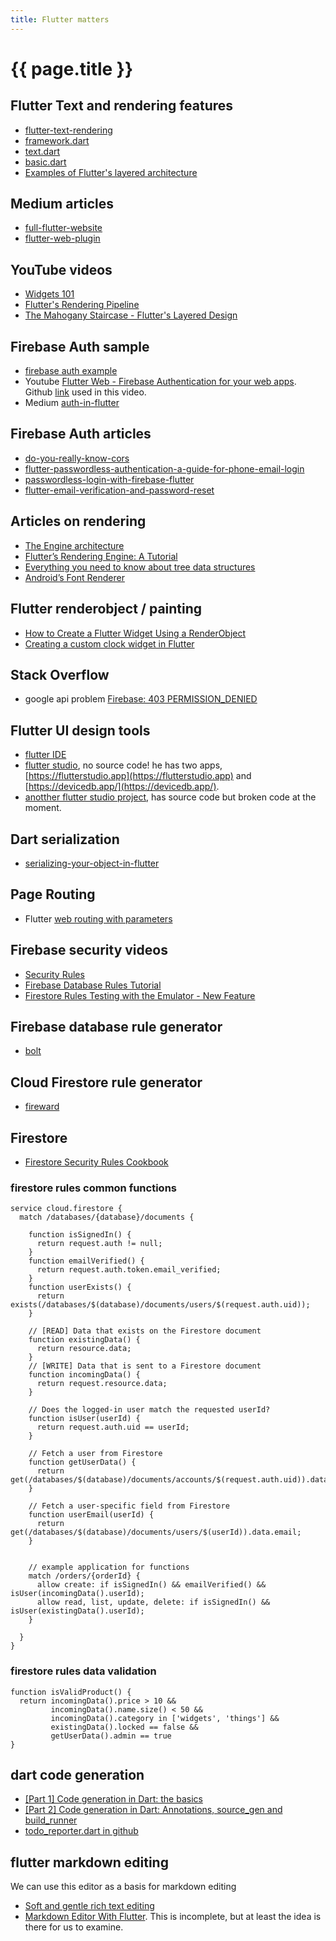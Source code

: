 ```yaml
---
title: Flutter matters
---
```


# {{ page.title }}

## Flutter Text and rendering features
* [flutter-text-rendering](https://www.raywenderlich.com/4562681-flutter-text-rendering)
* [framework.dart](https://github.com/flutter/flutter/blob/master/packages/flutter/lib/src/widgets/framework.dart)
* [text.dart](https://github.com/flutter/flutter/blob/master/packages/flutter/lib/src/widgets/text.dart)
* [basic.dart](https://github.com/flutter/flutter/blob/master/packages/flutter/lib/src/widgets/basic.dart)
* [Examples of Flutter's layered architecture](https://github.com/flutter/flutter/tree/master/examples/layers)

## Medium articles
* [full-flutter-website](https://medium.com/flutter-community/more-than-a-flutter-web-app-is-a-full-flutter-website-c6bb210b1f16)
* [flutter-web-plugin](https://medium.com/flutter/how-to-write-a-flutter-web-plugin-5e26c689ea1)


## YouTube videos
* [Widgets 101](https://www.youtube.com/watch?v=CXedqMlLo7M)
* [Flutter's Rendering Pipeline](https://www.youtube.com/watch?v=UUfXWzp0-DU)
* [The Mahogany Staircase - Flutter's Layered Design](https://www.youtube.com/watch?v=dkyY9WCGMi0)
  
## Firebase Auth sample
* [firebase auth example](https://github.com/FirebaseExtended/flutterfire/tree/master/packages/firebase_auth/firebase_auth/example)
* Youtube [Flutter Web - Firebase Authentication for your web apps](https://youtu.be/qtJU5T0tF-M).
  Github [link](https://github.com/rajayogan/flutterweb-firebaseauth) used in this video.
* Medium [auth-in-flutter](https://medium.com/@greg.perry/auth-in-flutter-97275b29b550)

## Firebase Auth articles
* [do-you-really-know-cors](https://dzone.com/articles/do-you-really-know-cors)
* [flutter-passwordless-authentication-a-guide-for-phone-email-login](https://proandroiddev.com/flutter-passwordless-authentication-a-guide-for-phone-email-login-6759252f4e)
* [passwordless-login-with-firebase-flutter](https://medium.com/@ayushsahu_52982/passwordless-login-with-firebase-flutter-f0819209677)
* [flutter-email-verification-and-password-reset](https://medium.com/@levimatheri/flutter-email-verification-and-password-reset-db2eed893d1d) 

## Articles on rendering
* [The Engine architecture](https://github.com/flutter/flutter/wiki/The-Engine-architecture)
* [Flutter’s Rendering Engine: A Tutorial ](https://medium.com/saugo360/flutters-rendering-engine-a-tutorial-part-1-e9eff68b825d)
* [Everything you need to know about tree data structures](https://www.freecodecamp.org/news/all-you-need-to-know-about-tree-data-structures-bceacb85490c/)
* [Android’s Font Renderer](https://medium.com/@romainguy/androids-font-renderer-c368bbde87d9)

## Flutter renderobject / painting
* [How to Create a Flutter Widget Using a RenderObject](https://nicksnettravels.builttoroam.com/create-a-flutter-widget/)
* [Creating a custom clock widget in Flutter](https://stackoverflow.com/questions/45130497/creating-a-custom-clock-widget-in-flutter/45133660)

## Stack Overflow
* google api problem [Firebase: 403 PERMISSION_DENIED](https://stackoverflow.com/questions/58495985/firebase-403-permission-denied-firebaseerror-installations-requests-are-blo/58496014#58496014)

## Flutter UI design tools
* [flutter IDE](https://github.com/Norbert515/flutter_ide)
* [flutter studio](https://medium.com/@pmutisya/flutter-studio-version-2-41cce10fcf3d), no source code! he has two apps, [https://flutterstudio.app](https://flutterstudio.app) and [https://devicedb.app/](https://devicedb.app/).
* [anotther flutter studio project](https://github.com/thebuggycoder/flutterstudio), 
has source code but broken code at the moment.

## Dart serialization
* [serializing-your-object-in-flutter](https://medium.com/flutter-community/serializing-your-object-in-flutter-ab510f0b8b47)

## Page Routing
* Flutter [web routing with parameters](https://medium.com/flutter-community/advance-url-navigation-for-flutter-web-d8b5f2d424e6)


## Firebase security videos
* [Security Rules](https://youtu.be/DBKB6r5BFqo)
* [Firebase Database Rules Tutorial](https://youtu.be/qLrDWBKTUZo)
* [Firestore Rules Testing with the Emulator - New Feature](https://youtu.be/Rx4pVS1vPGY)

## Firebase database rule generator
* [bolt](https://github.com/FirebaseExtended/bolt)

## Cloud Firestore rule generator
* [fireward](https://github.com/bijoutrouvaille/fireward)

## Firestore
* [Firestore Security Rules Cookbook](https://fireship.io/snippets/firestore-rules-recipes/)


### firestore rules common functions
```
service cloud.firestore {
  match /databases/{database}/documents {

    function isSignedIn() {
      return request.auth != null;
    }
    function emailVerified() {
      return request.auth.token.email_verified;
    }
    function userExists() {
      return exists(/databases/$(database)/documents/users/$(request.auth.uid));
    }

    // [READ] Data that exists on the Firestore document
    function existingData() {
      return resource.data;
    }
    // [WRITE] Data that is sent to a Firestore document
    function incomingData() {
      return request.resource.data;
    }

    // Does the logged-in user match the requested userId?
    function isUser(userId) {
      return request.auth.uid == userId;
    }

    // Fetch a user from Firestore
    function getUserData() {
      return get(/databases/$(database)/documents/accounts/$(request.auth.uid)).data
    }

    // Fetch a user-specific field from Firestore
    function userEmail(userId) {
      return get(/databases/$(database)/documents/users/$(userId)).data.email;
    }


    // example application for functions
    match /orders/{orderId} {
      allow create: if isSignedIn() && emailVerified() && isUser(incomingData().userId);
      allow read, list, update, delete: if isSignedIn() && isUser(existingData().userId);
    }

  }
}
```

### firestore rules data validation

```
function isValidProduct() {
  return incomingData().price > 10 && 
         incomingData().name.size() < 50 &&
         incomingData().category in ['widgets', 'things'] &&
         existingData().locked == false && 
         getUserData().admin == true
}
```



## dart code generation
* [[Part 1] Code generation in Dart: the basics](https://medium.com/flutter-community/part-1-code-generation-in-dart-the-basics-3127f4c842cc)
* [[Part 2] Code generation in Dart: Annotations, source_gen and build_runner](https://medium.com/flutter-community/part-2-code-generation-in-dart-annotations-source-gen-and-build-runner-bbceee28697b)
* [todo_reporter.dart in github](https://github.com/jorgecoca/todo_reporter.dart)


## flutter markdown editing
We can use this editor as a basis for markdown editing
* [Soft and gentle rich text editing](https://github.com/memspace/zefyr)
* [Markdown Editor With Flutter](https://learningflutter.net/flutter-markdown-editor/). 
This is incomplete, but at least the idea is there for us to examine.